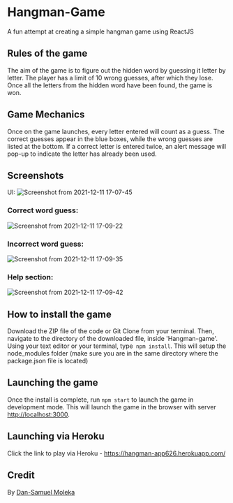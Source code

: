 # Hangman-Game
A fun attempt at creating a simple hangman game using ReactJS

## Rules of the game

The aim of the game is to figure out the hidden word by guessing it letter by letter.
The player has a limit of 10 wrong guesses, after which they lose.
Once all the letters from the hidden word have been found, the game is won.

## Game Mechanics

Once on the game launches, every letter entered will count as a guess. 
The correct guesses appear in the blue boxes, while the wrong guesses are listed at the bottom.
If a correct letter is entered twice, an alert message will pop-up to indicate the letter has already been used.

## Screenshots
UI:
![Screenshot from 2021-12-11 17-07-45](https://user-images.githubusercontent.com/50621192/145681558-e675b55e-0f38-41ec-a74a-be776d37bf6d.png)

### Correct word guess:
![Screenshot from 2021-12-11 17-09-22](https://user-images.githubusercontent.com/50621192/145681583-c24a1bc6-d9d1-4af6-ab71-cbe0ba43c32d.png)

### Incorrect word guess:
![Screenshot from 2021-12-11 17-09-35](https://user-images.githubusercontent.com/50621192/145681607-d0afc936-205e-4a8e-9f63-81aa53362b62.png)

### Help section:
![Screenshot from 2021-12-11 17-09-42](https://user-images.githubusercontent.com/50621192/145681619-e6189480-40b9-4d7b-ae4b-4203719cb09d.png)


## How to install the game

Download the ZIP file of the code or Git Clone from your terminal. Then, navigate to the directory of the downloaded file, inside 'Hangman-game'. Using your text editor or your terminal, type` npm install`. This will setup the node_modules folder (make sure you are in the same directory where the package.json file is located)

## Launching the game

Once the install is complete, run `npm start` to launch the game in development mode.
This will launch the game in the browser with server [http://localhost:3000](http://localhost:3000).

## Launching via Heroku

Click the link to play via Heroku - https://hangman-app626.herokuapp.com/


## Credit

By [Dan-Samuel Moleka](https://github.com/ArchKeyTechnique)
